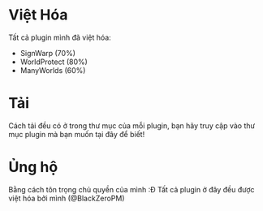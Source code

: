 # Việt Hóa
Tất cả plugin mình đã việt hóa:
+ SignWarp (70%)
+ WorldProtect (80%)
+ ManyWorlds (60%)
# Tải
Cách tải đều có ở trong thư mục của mỗi plugin, bạn hãy truy cập vào thư mục plugin mà bạn muốn tại đây để biết!
# Ủng hộ
Bằng cách tôn trọng chủ quyền của mình :Đ Tất cả plugin ở đây đều được việt hóa bởi mình (@BlackZeroPM)

